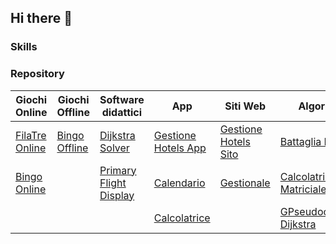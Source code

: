 ## Hi there 👋

### Skills



### Repository

| Giochi Online                                                                                      | Giochi Offline                                                                            | Software didattici                                                                       | App                                                                                              | Siti Web                                                                                          | Algoritmi                                                                                     |
|----------------------------------------------------------------------------------------------------|------------------------------------------------------------------------------------------|------------------------------------------------------------------------------------------|--------------------------------------------------------------------------------------------------|---------------------------------------------------------------------------------------------------|--------------------------------------------------------------------------------------------------|
| [FilaTre Online](https://github.com/vittorioPiotti/FilaTre-Online)                                 | [Bingo Offline](https://github.com/vittorioPiotti/Bingo-Bootstrap)                        | [Dijkstra Solver](https://github.com/vittorioPiotti/Dijkstra-Bootstrap)                  | [Gestione Hotels App](https://github.com/vittorioPiotti/Gestione-Hotel-App)                      | [Gestione Hotels Sito](https://github.com/vittorioPiotti/Gestione-Hotel-PHP)                      | [Battaglia Navale](https://github.com/vittorioPiotti/Battaglia-Navale-C)                       |
| [Bingo Online](https://github.com/vittorioPiotti/Bingo-Online-Bootstrap/tree/main)                |                                                                                          | [Primary Flight Display](https://github.com/vittorioPiotti/Primary-Flight-Display)       | [Calendario](https://github.com/vittorioPiotti?tab=repositories)                                 | [Gestionale](https://github.com/vittorioPiotti/Gestionale)                                        | [Calcolatrice Matriciale](https://github.com/vittorioPiotti/Matrix-Calculator-C)                |
|                                                                                                    |                                                                                          |                                                                                          | [Calcolatrice](https://github.com/vittorioPiotti/Calcolatrice-React-Native)                      |                                                                                                   | [GPseudocodifica Dijkstra](https://github.com/vittorioPiotti?tab=repositories)                  |


